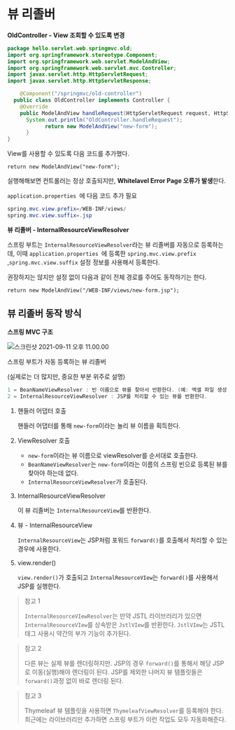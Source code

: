 # 뷰 리졸버



**OldController - View 조회할 수 있도록 변경**

```java
package hello.servlet.web.springmvc.old;
import org.springframework.stereotype.Component; 
import org.springframework.web.servlet.ModelAndView;
import org.springframework.web.servlet.mvc.Controller; 
import javax.servlet.http.HttpServletRequest;
import javax.servlet.http.HttpServletResponse; 

	@Component("/springmvc/old-controller")
  public class OldController implements Controller {
    @Override
    public ModelAndView handleRequest(HttpServletRequest request, HttpServletResponse response) throws Exception {
      System.out.println("OldController.handleRequest");
			return new ModelAndView("new-form"); 
      }
}
```

View를 사용할 수 있도록 다음 코드를 추가했다.

`return new ModelAndView("new-form");`

실행해해보면 컨트롤러는 정상 호출되지만, **Whitelavel Error Page 오류가 발생**한다.

`application.properties `에 다음 코드 추가 필요

```java
spring.mvc.view.prefix=/WEB-INF/views/ 
spring.mvc.view.suffix=.jsp
```



**뷰 리졸버 - InternalResourceViewResolver**

스프링 부트는 `InternalResourceViewResolver`라는 뷰 리졸버를 자동으로 등록하는데, 이때 `application.properties `에 등록한 `spring.mvc.view.prefix` ,`spring.mvc.view.suffix` 설정 정보를 사용해서 등록한다.



권장하지는 않지만 설정 없이 다음과 같이 전체 경로를 주어도 동작하기는 한다.

`return new ModelAndView("/WEB-INF/views/new-form.jsp");`





## 뷰 리졸버 동작 방식

**스프링 MVC 구조**

![스크린샷 2021-09-11 오후 11.00.00](/Users/MisternB/Desktop/TIL/md-images/%E1%84%89%E1%85%B3%E1%84%8F%E1%85%B3%E1%84%85%E1%85%B5%E1%86%AB%E1%84%89%E1%85%A3%E1%86%BA%202021-09-11%20%E1%84%8B%E1%85%A9%E1%84%92%E1%85%AE%2011.00.00.png)



스프링 부트가 자동 등록하는 뷰 리졸버

(실제로는 더 많지만, 중요한 부분 위주로 설명)

```java
1 = BeanNameViewResolver : 빈 이름으로 뷰를 찾아서 반환한다. (예: 엑셀 파일 생성 기능에 사용)
2 = InternalResourceViewResolver : JSP를 처리할 수 있는 뷰를 반환한다.
```



1. 핸들러 어댑터 호출

   핸들러 어댑터를 통해 `new-form`이라는 놀리 뷰 이름을 획득한다.

2. ViewResolver 호출

   * `new-form`이라는 뷰 이름으로 viewResolver를 순서대로 호출한다.
   * `BeanNameViewResolver`는 `new-form`이라는 이름의 스프링 빈으로 등록된 뷰를 찾아야 하는데 없다.
   * `InternalResourceViewResolver`가 호출된다.

3. InternalResourceViewResolver

   이 뷰 리졸버는 `InternalResourceView`를 반환한다.

4. 뷰 - InternalResourceView

   `InternalResourceView`는 JSP처럼 포워드 `forward()`를 호출해서 처리할 수 있는 경우에 사용한다.

5. view.render()

   `view.render()`가 호출되고 `InternalResourceVIew`는 `forward()`를 사용해서 JSP를 실행한다.

> 참고 1
>
> `InternalResourceVIewResolver`는 만약 JSTL 라이브러리가 있으면 `InternalResourceVIew`를 상속받은 `JstlVIew`를 반환한다. `JstlVIew`는 JSTL 태그 사용시 약간의 부가 기능이 추가된다.



> 참고 2
>
> 다른 뷰는 실제 뷰를 렌더링하지만. JSP의 경우 `forward()`를 통해서 해당 JSP로 이동(실행)해야 렌더링이 된다. JSP를 제외한 나머지 뷰 템플릿들은 `forward()`과정 없이 바로 렌더링 된다.



> 참고 3
>
> Thymeleaf 뷰 템플릿을 사용하면 `ThymeleafViewResolver`를 등록해야 한다. 최근에는 라이브러리만 추가하면 스프링 부트가 이런 작업도 모두 자동화해준다.

